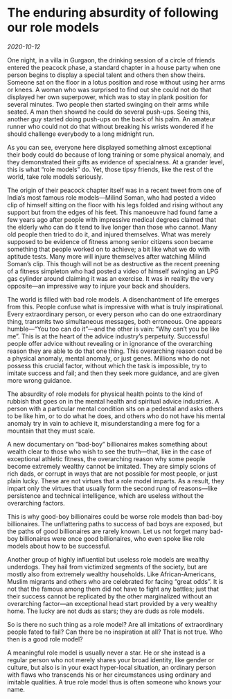 # The enduring absurdity of following our role models

*2020-10-12*

One night, in a villa in Gurgaon, the drinking session of a circle of
friends entered the peacock phase, a standard chapter in a house party
when one person begins to display a special talent and others then show
theirs. Someone sat on the floor in a lotus position and rose without
using her arms or knees. A woman who was surprised to find out she could
not do that displayed her own superpower, which was to stay in plank
position for several minutes. Two people then started swinging on their
arms while seated. A man then showed he could do several push-ups.
Seeing this, another guy started doing push-ups on the back of his palm.
An amateur runner who could not do that without breaking his wrists
wondered if he should challenge everybody to a long midnight run.

As you can see, everyone here displayed something almost exceptional
their body could do because of long training or some physical anomaly,
and they demonstrated their gifts as evidence of specialness. At a
grander level, this is what “role models” do. Yet, those tipsy friends,
like the rest of the world, take role models seriously.

The origin of their peacock chapter itself was in a recent tweet from
one of India’s most famous role models—Milind Soman, who had posted a
video clip of himself sitting on the floor with his legs folded and
rising without any support but from the edges of his feet. This
manoeuvre had found fame a few years ago after people with impressive
medical degrees claimed that the elderly who can do it tend to live
longer than those who cannot. Many old people then tried to do it, and
injured themselves. What was merely supposed to be evidence of fitness
among senior citizens soon became something that people worked on to
achieve; a bit like what we do with aptitude tests. Many more will
injure themselves after watching Milind Soman’s clip. This though will
not be as destructive as the recent preening of a fitness simpleton who
had posted a video of himself swinging an LPG gas cylinder around
claiming it was an exercise. It was in reality the very opposite—an
impressive way to injure your back and shoulders.

The world is filled with bad role models. A disenchantment of life
emerges from this. People confuse what is impressive with what is truly
inspirational. Every extraordinary person, or every person who can do
one extraordinary thing, transmits two simultaneous messages, both
erroneous. One appears humble—“You too can do it”—and the other is vain:
“Why can’t you be like me”. This is at the heart of the advice
industry’s perpetuity. Successful people offer advice without revealing
or in ignorance of the overarching reason they are able to do that one
thing. This overarching reason could be a physical anomaly, mental
anomaly, or just genes. Millions who do not possess this crucial factor,
without which the task is impossible, try to imitate success and fail;
and then they seek more guidance, and are given more wrong guidance.

The absurdity of role models for physical health points to the kind of
rubbish that goes on in the mental health and spiritual advice
industries. A person with a particular mental condition sits on a
pedestal and asks others to be like him, or to do what he does, and
others who do not have his mental anomaly try in vain to achieve it,
misunderstanding a mere fog for a mountain that they must scale.

A new documentary on “bad-boy” billionaires makes something about wealth
clear to those who wish to see the truth—that, like in the case of
exceptional athletic fitness, the overarching reason why some people
become extremely wealthy cannot be imitated. They are simply scions of
rich dads, or corrupt in ways that are not possible for most people, or
just plain lucky. These are not virtues that a role model imparts. As a
result, they impart only the virtues that usually form the second rung
of reasons—like persistence and technical intelligence, which are
useless without the overarching factors.

This is why good-boy billionaires could be worse role models than
bad-boy billionaires. The unflattering paths to success of bad boys are
exposed, but the paths of good billionaires are rarely known. Let us not
forget many bad-boy billionaires were once good billionaires, who even
spoke like role models about how to be successful.

Another group of highly influential but useless role models are wealthy
underdogs. They hail from victimized segments of the society, but are
mostly also from extremely wealthy households. Like African-Americans,
Muslim migrants and others who are celebrated for facing “great odds”.
It is not that the famous among them did not have to fight any battles;
just that their success cannot be replicated by the other marginalized
without an overarching factor—an exceptional head start provided by a
very wealthy home. The lucky are not duds as stars; they are duds as
role models.

So is there no such thing as a role model? Are all imitations of
extraordinary people fated to fail? Can there be no inspiration at all?
That is not true. Who then is a good role model?

A meaningful role model is usually never a star. He or she instead is a
regular person who not merely shares your broad identity, like gender or
culture, but also is in your exact hyper-local situation, an ordinary
person with flaws who transcends his or her circumstances using ordinary
and imitable qualities. A true role model thus is often someone who
knows your name.
